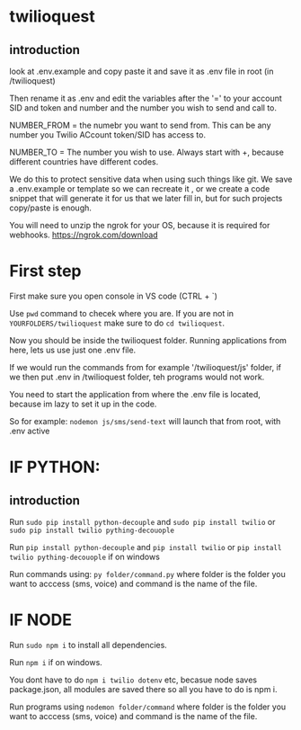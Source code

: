 # twilioquest

## introduction
look at .env.example and copy paste it and save it as .env file in root (in /twilioquest)

Then rename it as .env and edit the variables after the '=' to your account SID and token and number and the number you wish to send and call to.

NUMBER_FROM = the numebr you want to send from. This can be any number you Twilio ACcount token/SID has access to.

NUMBER_TO = The number you wish to use. Always start with +, because different countries have different codes.



We do this to protect sensitive data when using such things like git.
We save a .env.example or template so we can recreate it , or we create a code snippet that will generate it for us that we later fill in, but for such projects copy/paste is enough.


You will need to unzip the ngrok for your OS, because it is required for webhooks.
https://ngrok.com/download


# First step
First make sure you open console in VS code (CTRL + `)

Use `pwd` command to checek where you are. If you are not in `YOURFOLDERS/twilioquest` make sure to do `cd twilioquest`.

Now you should be inside the twilioquest folder. Running applications from here, lets us use just one .env file.

If we would run the commands from for example '/twilioquest/js' folder, if we then put .env in /twilioquest folder, teh programs would not work.

You need to start the application from where the .env file is located, because im lazy to set it up in the code.

So for example: `nodemon js/sms/send-text` will launch that from root, with .env active


# IF PYTHON:
## introduction
Run `sudo pip install python-decouple` and `sudo pip install twilio` or `sudo pip install twilio pything-decouople`

Run `pip install python-decouple` and `pip install twilio` or `pip install twilio pything-decouople` if on windows

Run commands using: `py folder/command.py` where folder is the folder you want to acccess (sms, voice) and command is the name of the file.


# IF NODE
Run `sudo npm i` to install all dependencies.

Run `npm i` if on windows.

You dont have to do `npm i twilio dotenv` etc, becasue node saves package.json, all modules are saved there so all you have to do is npm i.

Run programs using `nodemon folder/command` where folder is the folder you want to acccess (sms, voice) and command is the name of the file.